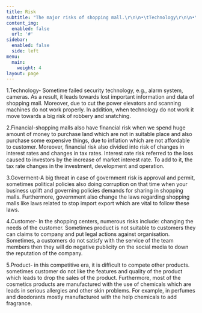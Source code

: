 ```yaml
---
title: Risk
subtitle: "The major risks of shopping mall.\r\n\n•\tTechnology\r\n\n•\tFinancial\r\n\n•\tGovernment\r\n\n•\tCustomer\r\n\n•\tProduct"
content_img:
  enabled: false
  url: '#'
sidebar:
  enabled: false
  side: left
menu:
  main:
    weight: 4
layout: page
---
```

1.Technology- Sometime failed security technology, e.g., alarm system, cameras. As a result, it leads towards lost important information and data of shopping mall. Moreover, due to cut the power elevators and scanning machines do not work properly. In addition, when technology do not work it move towards a big risk of robbery and snatching.



2.Financial-shopping malls also have financial risk when we spend huge amount of money to purchase land which are not in suitable place and also purchase some expensive things, due to inflation which are not affordable to customer. Moreover, financial risk also divided into risk of changes in interest rates and changes in tax rates. Interest rate risk referred to the loss caused to investors by the increase of market interest rate. To add to it, the tax rate changes in the investment, development and operation.



3.Goverment-A big threat in case of government risk is approval and permit, sometimes political policies also doing corruption on that time when your business uplift and governing policies demands for sharing in shopping malls. Furthermore, government also change the laws regarding shopping malls like laws related to stop import export which are vital to follow these laws.





4.Customer- In the shopping centers, numerous risks include: changing the needs of the customer. Sometimes product is not suitable to customers they can claims to company and put legal actions against organisation. Sometimes, a customers do not satisfy with the service of the team members then they will do negative publicity on the social media to down the reputation of the company.



5.Product- in this competitive era, it is difficult to compete other products. sometimes customer do not like the features and quality of the product which leads to drop the sales of the product. Furthermore, most of the cosmetics products are manufactured with the use of chemicals which are leads in serious allergies and other skin problems. For example, in perfumes and deodorants mostly manufactured with the help chemicals to add fragrance.
